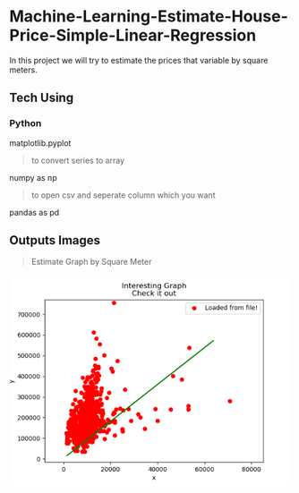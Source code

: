 # Machine-Learning-Estimate-House-Price-Simple-Linear-Regression

In this project we will try to estimate the prices that variable by square meters.

## Tech Using

### Python 

matplotlib.pyplot

> to convert series to array

numpy as np  

> to open csv and seperate column which you want  

pandas as pd


## Outputs Images

> Estimate Graph by Square Meter

![](https://raw.githubusercontent.com/erdoganabaci/Machine-Learning-Estimate-House-Price-Simple-Linear-Regression/master/Output%20images/Figure_real.png)
